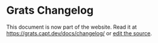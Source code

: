 # Grats Changelog

This document is now part of the website. Read it at https://grats.capt.dev/docs/changelog/ or [edit the source](./website/docs/07-changelog/index.md).
